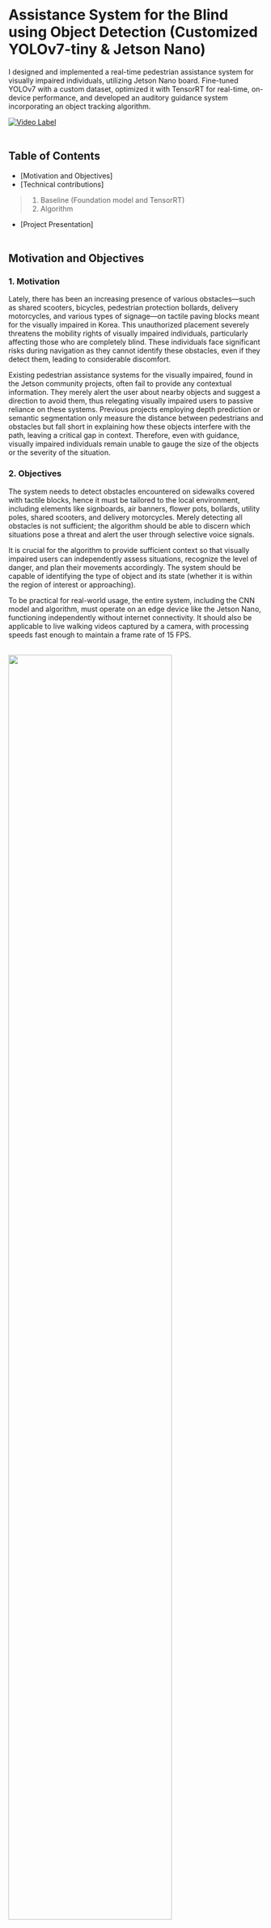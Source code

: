 # Assistance System for the Blind using Object Detection (Customized YOLOv7-tiny & Jetson Nano)
I designed and implemented a real-time pedestrian assistance system for visually impaired individuals,  utilizing Jetson Nano board. Fine-tuned YOLOv7 with a custom dataset, optimized it with TensorRT for real-time, on-device performance, and developed an auditory guidance system incorporating an object tracking algorithm. 
<br/> 

[![Video Label](http://img.youtube.com/vi/tfpMqwRx1tE/0.jpg)](https://youtu.be/tfpMqwRx1tE)
<br/> <br/>

## Table of Contents
- [Motivation and Objectives] 
- [Technical contributions]
> 1. Baseline (Foundation model and TensorRT)
> 2. Algorithm
- [Project Presentation]
<br/> <br/>

## Motivation and Objectives
### 1. Motivation
Lately, there has been an increasing presence of various obstacles—such as shared scooters, bicycles, pedestrian protection bollards, delivery motorcycles, and various types of signage—on tactile paving blocks meant for the visually impaired in Korea. This unauthorized placement severely threatens the mobility rights of visually impaired individuals, particularly affecting those who are completely blind. These individuals face significant risks during navigation as they cannot identify these obstacles, even if they detect them, leading to considerable discomfort.

Existing pedestrian assistance systems for the visually impaired, found in the Jetson community projects, often fail to provide any contextual information. They merely alert the user about nearby objects and suggest a direction to avoid them, thus relegating visually impaired users to passive reliance on these systems. Previous projects employing depth prediction or semantic segmentation only measure the distance between pedestrians and obstacles but fall short in explaining how these objects interfere with the path, leaving a critical gap in context. Therefore, even with guidance, visually impaired individuals remain unable to gauge the size of the objects or the severity of the situation.

### 2. Objectives
The system needs to detect obstacles encountered on sidewalks covered with tactile blocks, hence it must be tailored to the local environment, including elements like signboards, air banners, flower pots, bollards, utility poles, shared scooters, and delivery motorcycles. Merely detecting all obstacles is not sufficient; the algorithm should be able to discern which situations pose a threat and alert the user through selective voice signals.

It is crucial for the algorithm to provide sufficient context so that visually impaired users can independently assess situations, recognize the level of danger, and plan their movements accordingly. The system should be capable of identifying the type of object and its state (whether it is within the region of interest or approaching).

To be practical for real-world usage, the entire system, including the CNN model and algorithm, must operate on an edge device like the Jetson Nano, functioning independently without internet connectivity. It should also be applicable to live walking videos captured by a camera, with processing speeds fast enough to maintain a frame rate of 15 FPS.

<br/><img width="80%" src="https://github.com/JMHYU/Assistance-System-for-the-Blind-using-Object-Detection/assets/165994759/11ae830f-d86b-45d6-a0de-4c590a7ea47b"/>
<br/> <br/> <br/>

## Technical contributions
### 1. Baseline (Foundation model and TensorRT)
a) Transfer Learning YOLOv7-tiny model to make a custom model (best_0609.pt, best_0609.engine)
- DataSet: https://aihub.or.kr/aihubdata/data/view.do?currMenu=115&topMenu=100&aihubDataSe=realm&dataSetSn=189 <br/>
(This dataset is open to Korean nationals only) <br/>
> - Object classes (subcategory: 'movable objects'): Bicycle, Bus, Car, Carrier, Cat, Dog, Motorcycle, Movable Signage, Person, Scooter, Stroller, Truck, Wheelchair <br/>
> - Object classes (subcategory: 'fixed object objects'): Barricade, Bench, Bollard, Chair, Fire Hydrant, Kiosk, Parking Meter, Pole, Potted Plant, Power Controller, Stop, Table, Traffic Light, Traffic Light Controller, Traffic Sign, Tree Trunk <br/>

- Training: used the official YOLOv7 Github Repository (https://github.com/WongKinYiu/yolov7) <br/>
(Important: Instead of using cfg/training/yolov7-tiny.yaml, use cfg/deploy/yolov7-tiny.yaml while training)
I had to edit the number of class 'nc' from 80 to 29 (the dataset I am using has 29 classes) in yolov7-tiny.yaml
<br/>

b) Building TensorRT Engine on Jetson Nano <br/>
- I converted a YOLOv7-tiny custom model into a TRT engine using the procedure outlined on Github at JetsonYoloV7-TensorRT (https://github.com/mailrocketsystems/JetsonYoloV7-TensorRT).
<br/>

### 2. Algorithm (Check demo.py)
a) Tracking and Trajectory Algorithm <br/>
- Instead of using OpenCV trackers, I have decided to develop my own tracking algorithm for several reasons. First, OpenCV trackers only use bounding boxes to track objects, which means they lack information about the object's class. Secondly, OpenCV trackers cannot properly adjust the bounding box size as objects move closer to or further from the observer. Because of these limitations, I have created a simple tracking algorithm. It compares two consecutive frames, calculates the Intersection over Union (IoU) of the bounding boxes for the same classes, identifies the highest IoU and its corresponding bounding box, and if the highest IoU exceeds a certain threshold, it maintains the same tracking ID. <br/>

```python
if w > w_threshold or h > h_threshold:
      highest_iou = 0
      matched_id = None

      for obj_id in object_trajectories:
          if object_classes.get(obj_id) == obj['class']:
              iou = calculate_iou([x, y, w, h], object_trajectories[obj_id][-1][2])
                 if iou > highest_iou:
                     highest_iou = iou
                     matched_id = obj_id

      if matched_id is not None and highest_iou > 0.3:
          obj_id = matched_id
      else:
          obj_id = len(object_trajectories)
          object_trajectories[obj_id] = deque(maxlen=trajectory_length)

      obj['id'] = obj_id
      object_classes[obj_id] = obj['class']

      box1 = np.array([x, y, w, h], dtype=np.float32)
      object_trajectories[obj_id].append((get_center(box), w * h, box1))
```

<br/>b) Approaching Decision Alogorithm <br/>
- This algorithm keeps trajectory (bounding box info) of every movable objects close enough to an observer. It uses linear regression to decide whether objects are approaching or not.

<br/><img width="80%" src="https://github.com/JMHYU/Assistance-System-for-the-Blind-using-Object-Detection/assets/165994759/6e4b635c-8d6c-48f9-afd7-3fd7b60a34c6"/>
<br/>
<br/><img width="80%" src="https://github.com/JMHYU/Assistance-System-for-the-Blind-using-Object-Detection/assets/165994759/6b036c7b-1c25-48a9-9a95-e86001044ea7"/>
<br/>

```python
def is_approaching(trajectory, observer_position):
    if len(trajectory) < 5:
        return False
    distances = [distance(pos_size[0], observer_position) for pos_size in trajectory]
    sizes = [pos_size[1] for pos_size in trajectory]
    distance_indices = np.arange(len(distances))
    slope_distances, _, _, _, _ = linregress(distance_indices, distances)
    size_indices = np.arange(len(sizes))
    slope_sizes, _, _, _, _ = linregress(size_indices, sizes)
    return slope_distances < 0 and slope_sizes > 0
```

<br/>c) Within RoI Decision Algorithm <br/>
<br/><img width="80%" src="https://github.com/JMHYU/Assistance-System-for-the-Blind-using-Object-Detection/assets/165994759/4277348f-5204-4624-9b66-9c281b6f3178"/>
<br/>
<br/><img width="80%" src="https://github.com/JMHYU/Assistance-System-for-the-Blind-using-Object-Detection/assets/165994759/271c3093-ec84-4b28-9b63-e6b387c5282d"/>
<br/>



## Project Presentation
<br/>(It is in Korean, but the graphics could help understand the idea)<br/>
https://docs.google.com/presentation/d/1ycZrInbY8QWnPFpI34aBm5Wn_WDPIOKC/edit?usp=drive_link&ouid=107835171795359080960&rtpof=true&sd=true

